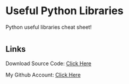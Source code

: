 # Useful Python Libraries
Python useful libraries cheat sheet!

#
## Links

Download Source Code: [Click Here](https://github.com/dori-dev/some-python-codes/archive/refs/heads/main.zip)

My Github Account: [Click Here](https://github.com/dori-dev/)

